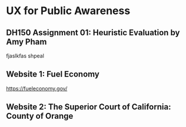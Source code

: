 # UX for Public Awareness 
## DH150 Assignment 01: Heuristic Evaluation by Amy Pham 

fjaslkfas shpeal 

## Website 1: Fuel Economy 
https://fueleconomy.gov/

## Website 2: The Superior Court of California: County of Orange 


